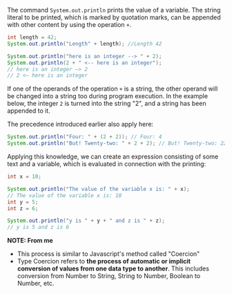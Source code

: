 The command `System.out.println` prints the value of a variable. The string literal to be printed, which is marked by quotation marks, can be appended with other content by using the operation `+`.
```Java
int length = 42;
System.out.println("Length" + length); //Length 42
```

```Java
System.out.println("here is an integer --> " + 2);
System.out.println(2 + " <-- here is an integer");
// here is an integer —> 2 
// 2 <— here is an integer
```

If one of the operands of the operation `+` is a string, the other operand will be changed into a string too during program execution. In the example below, the integer `2` is turned into the string "2", and a string has been appended to it.

The precedence introduced earlier also apply here:
```Java
System.out.println("Four: " + (2 + 2)); // Four: 4
System.out.println("But! Twenty-two: " + 2 + 2); // But! Twenty-two: 22 
```

Applying this knowledge, we can create an expression consisting of some text and a variable, which is evaluated in connection with the printing:
```Java
int x = 10;

System.out.println("The value of the variable x is: " + x);
// The value of the variable x is: 10
int y = 5;
int z = 6;

System.out.println("y is " + y + " and z is " + z);
// y is 5 and z is 6
```

**NOTE: From me**
- This process is similar to Javascript's method called "Coercion"
- Type Coercion refers to **the process of automatic or implicit conversion of values from one data type to another**. This includes conversion from Number to String, String to Number, Boolean to Number, etc.